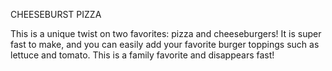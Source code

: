 CHEESEBURST PIZZA

This is a unique twist on two favorites: pizza and cheeseburgers! It is super fast to make, and you can easily add your favorite burger toppings such as lettuce and tomato. This is a family favorite and disappears fast!